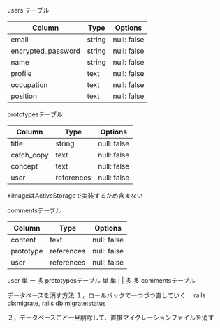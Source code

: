 users テーブル

| Column             | Type   | Options     |
| ------------------ | ------ | ----------- |
| email              | string | null: false | ユニーク制約
| encrypted_password | string | null: false |
| name               | string | null: false |
| profile            | text   | null: false |
| occupation         | text   | null: false |
| position           | text   | null: false |


prototypesテーブル

| Column             | Type      | Options     |
| ------------------ | ------    | ----------- |
| title              | string    | null: false |
| catch_copy         | text      | null: false |
| concept            | text      | null: false |
| user               | references| null: false | 外部キー

※imageはActiveStorageで実装するため含まない


commentsテーブル

| Column             | Type      | Options     |
| ------------------ | ------    | ----------- |
| content            | text      | null: false |
| prototype          | references| null: false | 外部キー
| user               | references| null: false | 外部キー


user 単 ー 多 prototypesテーブル
  単            単
  |             |
  多            多
  commentsテーブル


データベースを消す方法
１，ロールバックで一つづつ直していく
　rails db:migrate, rails db:migrate:status

２，データベースごと一旦削除して、直接マイグレーションファイルを消す